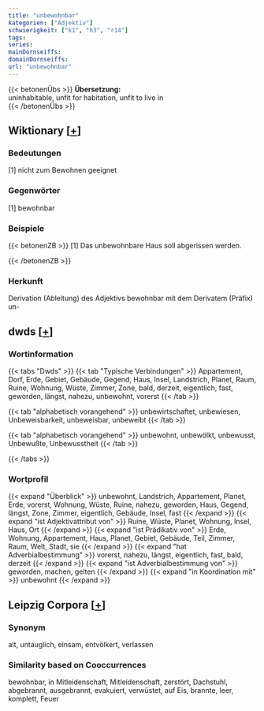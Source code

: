 ```yaml
---
title: "unbewohnbar"
kategorien: ["Adjektiv"]
schwierigkeit: ["k1", "h3", "r14"]
tags:
series:
mainDornseiffs:
domainDornseiffs:
url: "unbewohnbar"
---
```


{{< betonenÜbs >}}
**Übersetzung:**  
uninhabitable, unfit for habitation, unfit to live in  
{{< /betonenÜbs >}}

## Wiktionary [[+](https://de.wiktionary.org/wiki/unbewohnbar)]

### Bedeutungen
[1] nicht zum Bewohnen geeignet  

### Gegenwörter
[1] bewohnbar  

### Beispiele
{{< betonenZB >}}
[1] Das unbewohnbare Haus soll abgerissen werden.  

{{< /betonenZB >}}
### Herkunft
Derivation (Ableitung) des Adjektivs bewohnbar mit dem Derivatem (Präfix) un-  



## dwds [[+](https://www.dwds.de/wb/unbewohnbar)]

### Wortinformation
{{< tabs "Dwds" >}}
{{< tab "Typische Verbindungen" >}}
Appartement, Dorf, Erde, Gebiet, Gebäude, Gegend, Haus, Insel, Landstrich, Planet, Raum, Ruine, Wohnung, Wüste, Zimmer, Zone, bald, derzeit, eigentlich, fast, geworden, längst, nahezu, unbewohnt, vorerst
{{< /tab >}}

{{< tab "alphabetisch vorangehend" >}}
unbewirtschaftet, unbewiesen, Unbeweisbarkeit, unbeweisbar, unbeweibt
{{< /tab >}}

{{< tab "alphabetisch vorangehend" >}}
unbewohnt, unbewölkt, unbewusst, Unbewußte, Unbewusstheit
{{< /tab >}}

{{< /tabs >}}

### Wortprofil
{{< expand "Überblick" >}} unbewohnt, Landstrich, Appartement, Planet, Erde, vorerst, Wohnung, Wüste, Ruine, nahezu, geworden, Haus, Gegend, längst, Zone, Zimmer, eigentlich, Gebäude, Insel, fast {{< /expand >}}
{{< expand "ist Adjektivattribut von" >}} Ruine, Wüste, Planet, Wohnung, Insel, Haus, Ort {{< /expand >}}
{{< expand "ist Prädikativ von" >}} Erde, Wohnung, Appartement, Haus, Planet, Gebiet, Gebäude, Teil, Zimmer, Raum, Welt, Stadt, sie {{< /expand >}}
{{< expand "hat Adverbialbestimmung" >}} vorerst, nahezu, längst, eigentlich, fast, bald, derzeit {{< /expand >}}
{{< expand "ist Adverbialbestimmung von" >}} geworden, machen, gelten {{< /expand >}}
{{< expand "in Koordination mit" >}} unbewohnt {{< /expand >}}

## Leipzig Corpora [[+](https://corpora.uni-leipzig.de/en/res?word=unbewohnbar&corpusId=deu_newscrawl-public_2018)]


### Synonym
alt, untauglich, einsam, entvölkert, verlassen


### Similarity based on Cooccurrences
bewohnbar, in Mitleidenschaft, Mitleidenschaft, zerstört, Dachstuhl, abgebrannt, ausgebrannt, evakuiert, verwüstet, auf Eis, brannte, leer, komplett, Feuer


